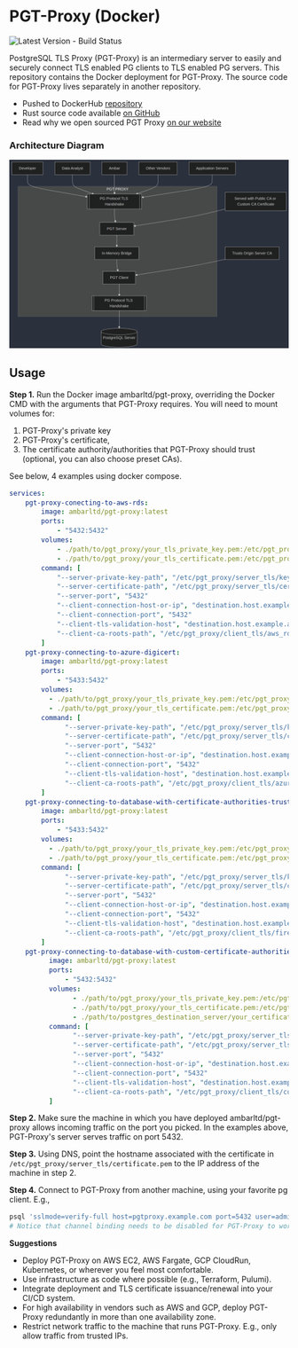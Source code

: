 # PGT-Proxy (Docker)

![Latest Version - Build Status](https://github.com/ambarltd/pgt-proxy-docker/actions/workflows/test.yaml/badge.svg)

PostgreSQL TLS Proxy (PGT-Proxy) is an intermediary server to easily and securely connect TLS enabled PG clients 
to TLS enabled PG servers. This repository contains the Docker deployment for PGT-Proxy. The source code for PGT-Proxy 
lives separately in another repository.

- Pushed to DockerHub [repository](https://hub.docker.com/r/ambarltd/pgt-proxy)
- Rust source code available [on GitHub](https://github.com/ambarltd/pgt-proxy)
- Read why we open sourced PGT Proxy [on our website](https://ambar.cloud/blog/connect-to-postgresql-securely-with-pgt-proxy)

### Architecture Diagram

![Architecture Diagram](PGT-Proxy-Diagram.png)

## Usage

**Step 1.** Run the Docker image ambarltd/pgt-proxy, overriding the Docker CMD with the arguments
that PGT-Proxy requires. You will need to mount volumes for:

1. PGT-Proxy's private key
2. PGT-Proxy's certificate,
3. The certificate authority/authorities that PGT-Proxy should trust (optional, you can also choose preset CAs).

See below, 4 examples using docker compose.

```yaml
services:
    pgt-proxy-conecting-to-aws-rds:
        image: ambarltd/pgt-proxy:latest
        ports:
            - "5432:5432"
        volumes:
            - ./path/to/pgt_proxy/your_tls_private_key.pem:/etc/pgt_proxy/server_tls/key.pem
            - ./path/to/pgt_proxy/your_tls_certificate.pem:/etc/pgt_proxy/server_tls/certificate.pem
        command: [
            "--server-private-key-path", "/etc/pgt_proxy/server_tls/key.key",
            "--server-certificate-path", "/etc/pgt_proxy/server_tls/certificate.pem"
            "--server-port", "5432"
            "--client-connection-host-or-ip", "destination.host.example.amazonaws.com"
            "--client-connection-port", "5432"
            "--client-tls-validation-host", "destination.host.example.amazonaws.com"
            "--client-ca-roots-path", "/etc/pgt_proxy/client_tls/aws_rds/"
        ]
    pgt-proxy-connecting-to-azure-digicert:
        image: ambarltd/pgt-proxy:latest
        ports:
            - "5433:5432"
        volumes:
          - ./path/to/pgt_proxy/your_tls_private_key.pem:/etc/pgt_proxy/server_tls/key.pem
          - ./path/to/pgt_proxy/your_tls_certificate.pem:/etc/pgt_proxy/server_tls/certificate.pem
        command: [
              "--server-private-key-path", "/etc/pgt_proxy/server_tls/key.key"
              "--server-certificate-path", "/etc/pgt_proxy/server_tls/certificate.pem"
              "--server-port", "5432"
              "--client-connection-host-or-ip", "destination.host.example.azure.com"
              "--client-connection-port", "5432"
              "--client-tls-validation-host", "destination.host.example.azure.com"
              "--client-ca-roots-path", "/etc/pgt_proxy/client_tls/azure_digicert/"
        ]
    pgt-proxy-connecting-to-database-with-certificate-authorities-trusted-by-firefox-web-browser:
        image: ambarltd/pgt-proxy:latest
        ports:
            - "5433:5432"
        volumes:
          - ./path/to/pgt_proxy/your_tls_private_key.pem:/etc/pgt_proxy/server_tls/key.pem
          - ./path/to/pgt_proxy/your_tls_certificate.pem:/etc/pgt_proxy/server_tls/certificate.pem
        command: [
              "--server-private-key-path", "/etc/pgt_proxy/server_tls/key.key"
              "--server-certificate-path", "/etc/pgt_proxy/server_tls/certificate.pem"
              "--server-port", "5432"
              "--client-connection-host-or-ip", "destination.host.example.com"
              "--client-connection-port", "5432"
              "--client-tls-validation-host", "destination.host.example.com"
              "--client-ca-roots-path", "/etc/pgt_proxy/client_tls/firefox/"
        ]
    pgt-proxy-connecting-to-database-with-custom-certificate-authorities:
          image: ambarltd/pgt-proxy:latest
          ports:
              - "5432:5432"
          volumes:
                - ./path/to/pgt_proxy/your_tls_private_key.pem:/etc/pgt_proxy/server_tls/key.pem
                - ./path/to/pgt_proxy/your_tls_certificate.pem:/etc/pgt_proxy/server_tls/certificate.pem
                - ./path/to/postgres_destination_server/your_certificate_authority_certificates_in_pem_format/:/etc/pgt_proxy/client_tls/custom_cas/
          command: [
                "--server-private-key-path", "/etc/pgt_proxy/server_tls/key.key"
                "--server-certificate-path", "/etc/pgt_proxy/server_tls/certificate.pem"
                "--server-port", "5432"
                "--client-connection-host-or-ip", "destination.host.example.com"
                "--client-connection-port", "5432"
                "--client-tls-validation-host", "destination.host.example.com"
                "--client-ca-roots-path", "/etc/pgt_proxy/client_tls/custom_cas/"
          ]
```

**Step 2.** Make sure the machine in which you have deployed ambarltd/pgt-proxy allows incoming traffic on the port you
picked. In the examples above, PGT-Proxy's server serves traffic on port 5432.

**Step 3.** Using DNS, point the hostname associated with the certificate in `/etc/pgt_proxy/server_tls/certificate.pem` 
to the IP address of the machine in step 2.

**Step 4.** Connect to PGT-Proxy from another machine, using your favorite pg client. E.g., 

```bash
psql 'sslmode=verify-full host=pgtproxy.example.com port=5432 user=admin password=pass dbname=postgres channel_binding=disable'
# Notice that channel binding needs to be disabled for PGT-Proxy to work.
```

**Suggestions**
- Deploy PGT-Proxy on AWS EC2, AWS Fargate, GCP CloudRun, Kubernetes, or wherever you feel most comfortable.
- Use infrastructure as code where possible (e.g., Terraform, Pulumi).
- Integrate deployment and TLS certificate issuance/renewal into your CI/CD system.
- For high availability in vendors such as AWS and GCP, deploy PGT-Proxy redundantly in more than one availability zone.
- Restrict network traffic to the machine that runs PGT-Proxy. E.g., only allow traffic from trusted IPs.
